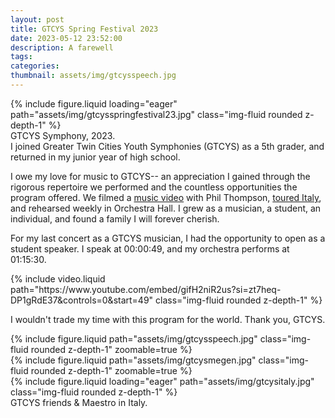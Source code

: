 ```yaml
---
layout: post
title: GTCYS Spring Festival 2023
date: 2023-05-12 23:52:00
description: A farewell 
tags: 
categories: 
thumbnail: assets/img/gtcysspeech.jpg
---
```

<div class="row mt-3">
    <div class="col-sm mt-3 mt-md-0">
        {% include figure.liquid loading="eager" path="assets/img/gtcysspringfestival23.jpg" class="img-fluid rounded z-depth-1" %}
    </div>
</div>
<div class="caption">
    GTCYS Symphony, 2023.  
</div>
I joined Greater Twin Cities Youth Symphonies (GTCYS) as a 5th grader, and returned in my junior year of high school. 

I owe my love for music to GTCYS-- an appreciation I gained through the rigorous repertoire we performed and the countless opportunities the program offered. We filmed a [music video](https://www.youtube.com/watch?v=kpaPf7izQds) with Phil Thompson, [toured Italy](https://www.youtube.com/watch?v=rAKY2f4N8nY), and rehearsed weekly in Orchestra Hall. I grew as a musician, a student, an individual, and found a family I will forever cherish. 

For my last concert as a GTCYS musician, I had the opportunity to open as a student speaker. I speak at 00:00:49, and my orchestra performs at 01:15:30. 

<div class="row mt-3">
    <div class="col-sm mt-3 mt-md-0">
        {% include video.liquid path="https://www.youtube.com/embed/gifH2niR2us?si=zt7heq-DP1gRdE37&amp;controls=0&amp;start=49" class="img-fluid rounded z-depth-1" %}
    </div>
</div>

I wouldn't trade my time with this program for the world. Thank you, GTCYS.

<div class="row mt-3">
    <div class="col-sm mt-3 mt-md-0">
        {% include figure.liquid path="assets/img/gtcysspeech.jpg" class="img-fluid rounded z-depth-1" zoomable=true %}
    </div>
    <div class="col-sm mt-3 mt-md-0">
        {% include figure.liquid path="assets/img/gtcysmegen.jpg" class="img-fluid rounded z-depth-1" zoomable=true %}
    </div>
</div>
<div class="row mt-3">
    <div class="col-sm mt-3 mt-md-0">
        {% include figure.liquid loading="eager" path="assets/img/gtcysitaly.jpg" class="img-fluid rounded z-depth-1" %}
    </div>
</div>
<div class="caption">
    GTCYS friends & Maestro in Italy.  
</div>


<!-- <div class="row mt-3">
    <div class="col-sm mt-3 mt-md-0">
        {% include video.liquid path="assets/video/pexels-engin-akyurt-6069112-960x540-30fps.mp4" class="img-fluid rounded z-depth-1" controls=true autoplay=true %}
    </div>
    <div class="col-sm mt-3 mt-md-0">
        {% include video.liquid path="assets/video/pexels-engin-akyurt-6069112-960x540-30fps.mp4" class="img-fluid rounded z-depth-1" controls=true %}
    </div>
</div>
<div class="caption">
    A simple, elegant caption looks good between video rows, after each row, or doesn't have to be there at all.
</div> -->